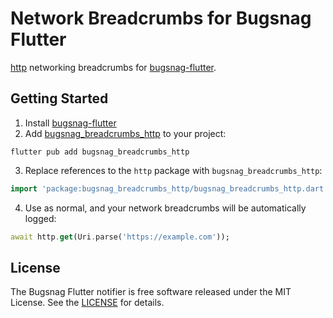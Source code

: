 # Network Breadcrumbs for Bugsnag Flutter

[http](https://pub.dev/packages/http) networking breadcrumbs for [bugsnag-flutter](https://pub.dev/packages/bugsnag_flutter).

## Getting Started

1. Install [bugsnag-flutter](https://pub.dev/packages/bugsnag_flutter)
2. Add [bugsnag_breadcrumbs_http](https://pub.dev/packages/bugsnag_breadcrumbs_http) to your project:
```shell
flutter pub add bugsnag_breadcrumbs_http
```
3. Replace references to the `http` package with `bugsnag_breadcrumbs_http`:
```dart
import 'package:bugsnag_breadcrumbs_http/bugsnag_breadcrumbs_http.dart' as http;
```
4. Use as normal, and your network breadcrumbs will be automatically logged:
```dart
await http.get(Uri.parse('https://example.com'));
```

## License

The Bugsnag Flutter notifier is free software released under the MIT License. See
the [LICENSE](https://github.com/bugsnag/bugsnag-flutter/blob/master/LICENSE)
for details.